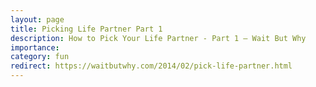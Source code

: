 ```yaml
---
layout: page
title: Picking Life Partner Part 1
description: How to Pick Your Life Partner - Part 1 — Wait But Why
importance:
category: fun
redirect: https://waitbutwhy.com/2014/02/pick-life-partner.html
---
```

